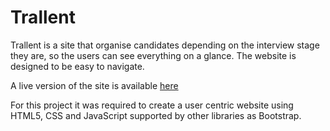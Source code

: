 # Trallent

Trallent is a site that organise candidates depending on the interview stage they are, so the users can see everything on a glance. The website is designed to be easy to navigate. 
 
A live version of the site is available [here](https://carolinacobo.github.io/CarolsKitchen/)

For this project it was required to create a user centric website using HTML5, CSS and JavaScript supported by other libraries as Bootstrap. 
